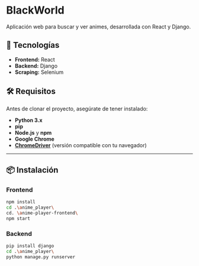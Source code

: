 # BlackWorld

Aplicación web para buscar y ver animes, desarrollada con React y Django.

## 🚀 Tecnologías

- **Frontend:** React
- **Backend:** Django
- **Scraping:** Selenium


## 🛠️ Requisitos

Antes de clonar el proyecto, asegúrate de tener instalado:

- **Python 3.x**
- **pip**
- **Node.js** y **npm**
- **Google Chrome**
- [**ChromeDriver**](https://sites.google.com/a/chromium.org/chromedriver/) (versión compatible con tu navegador)

---

## 📦 Instalación



### Frontend

```bash
npm install
cd .\anime_player\
cd. \anime-player-frontend\
npm start
```

### Backend

```bash
pip install django
cd .\anime_player\
python manage.py runserver
